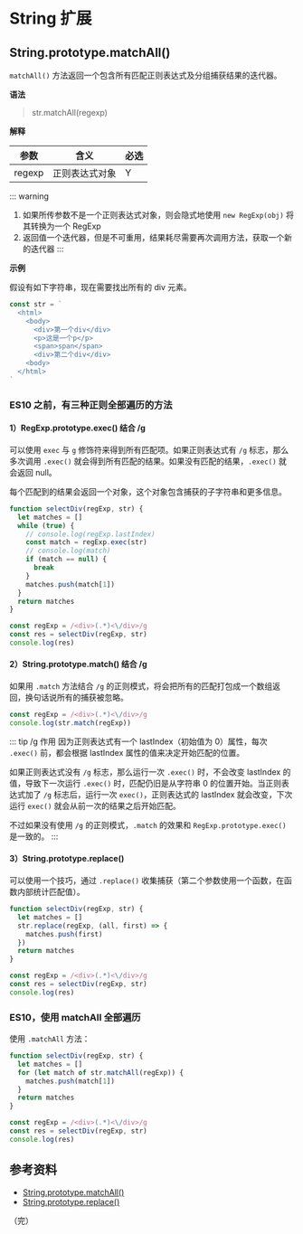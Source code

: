 # String 扩展

## String.prototype.matchAll()

`matchAll()` 方法返回一个包含所有匹配正则表达式及分组捕获结果的迭代器。

**语法**

> str.matchAll(regexp)

**解释**

| 参数   | 含义           | 必选 |
| ------ | ------------- | ---- |
| regexp | 正则表达式对象  | Y   |

::: warning
1. 如果所传参数不是一个正则表达式对象，则会隐式地使用 `new RegExp(obj)` 将其转换为一个 RegExp
2. 返回值一个迭代器，但是不可重用，结果耗尽需要再次调用方法，获取一个新的迭代器
:::

**示例**

假设有如下字符串，现在需要找出所有的 div 元素。

```javascript
const str = `
  <html>
    <body>
      <div>第一个div</div>
      <p>这是一个p</p>
      <span>span</span>
      <div>第二个div</div>
    <body>
  </html>
`
```

### ES10 之前，有三种正则全部遍历的方法

#### 1）RegExp.prototype.exec() 结合 /g

可以使用 `exec` 与 `g` 修饰符来得到所有匹配项。如果正则表达式有 `/g` 标志，那么多次调用 `.exec()` 就会得到所有匹配的结果。如果没有匹配的结果，`.exec()` 就会返回 null。

每个匹配到的结果会返回一个对象，这个对象包含捕获的子字符串和更多信息。

```javascript
function selectDiv(regExp, str) {
  let matches = []
  while (true) {
    // console.log(regExp.lastIndex)
    const match = regExp.exec(str)
    // console.log(match)
    if (match == null) {
      break
    }
    matches.push(match[1])
  }
  return matches
}

const regExp = /<div>(.*)<\/div>/g
const res = selectDiv(regExp, str)
console.log(res)
```

#### 2）String.prototype.match() 结合 /g

如果用 `.match` 方法结合 `/g` 的正则模式，将会把所有的匹配打包成一个数组返回，换句话说所有的捕获被忽略。

```javascript
const regExp = /<div>(.*)<\/div>/g
console.log(str.match(regExp))
```

::: tip /g 作用
因为正则表达式有一个 lastIndex（初始值为 0）属性，每次 `.exec()` 前，都会根据 lastIndex 属性的值来决定开始匹配的位置。

如果正则表达式没有 `/g` 标志，那么运行一次 `.exec()` 时，不会改变 lastIndex 的值，导致下一次运行 `.exec()` 时，匹配仍旧是从字符串 0 的位置开始。当正则表达式加了 `/g` 标志后，运行一次 `exec()`，正则表达式的 lastIndex 就会改变，下次运行 `exec()` 就会从前一次的结果之后开始匹配。

不过如果没有使用 `/g` 的正则模式，`.match` 的效果和 `RegExp.prototype.exec()` 是一致的。
:::

#### 3）String.prototype.replace()

可以使用一个技巧，通过 `.replace()` 收集捕获（第二个参数使用一个函数，在函数内部统计匹配值）。

```javascript
function selectDiv(regExp, str) {
  let matches = []
  str.replace(regExp, (all, first) => {
    matches.push(first)
  })
  return matches
}

const regExp = /<div>(.*)<\/div>/g
const res = selectDiv(regExp, str)
console.log(res)
```

### ES10，使用 matchAll 全部遍历

使用 `.matchAll` 方法：

```javascript
function selectDiv(regExp, str) {
  let matches = []
  for (let match of str.matchAll(regExp)) {
    matches.push(match[1])
  }
  return matches
}

const regExp = /<div>(.*)<\/div>/g
const res = selectDiv(regExp, str)
console.log(res)
```

## 参考资料

* [String.prototype.matchAll()](https://developer.mozilla.org/zh-CN/docs/Web/JavaScript/Reference/Global_Objects/String/matchAll)
* [String.prototype.replace()](https://developer.mozilla.org/zh-CN/docs/Web/JavaScript/Reference/Global_Objects/String/replace)

（完）
